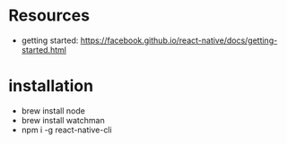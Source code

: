 # Resources

* getting started: https://facebook.github.io/react-native/docs/getting-started.html

# installation

* brew install node
* brew install watchman
* npm i -g react-native-cli
